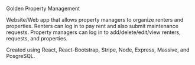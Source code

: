 Golden Property Management 

Website/Web app that allows property managers to organize renters and properties. Renters can log in to pay rent and also submit maintenance requests. Property managers can log in to add/delete/edit/view renters, requests, and properties. 

Created using React, React-Bootstrap, Stripe, Node, Express, Massive, and PosgreSQL.